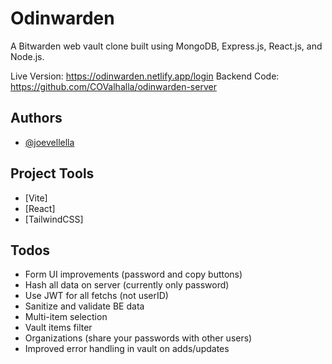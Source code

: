 # Odinwarden

A Bitwarden web vault clone built using MongoDB, Express.js, React.js, and Node.js.

Live Version: https://odinwarden.netlify.app/login
Backend Code: https://github.com/COValhalla/odinwarden-server

## Authors

- [@joevellella](https://www.github.com/valhallaco)

## Project Tools

- [Vite]
- [React]
- [TailwindCSS]

## Todos

- Form UI improvements (password and copy buttons)
- Hash all data on server (currently only password)
- Use JWT for all fetchs (not userID)
- Sanitize and validate BE data
- Multi-item selection
- Vault items filter
- Organizations (share your passwords with other users)
- Improved error handling in vault on adds/updates
